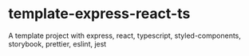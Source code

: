 # template-express-react-ts
A template project with express, react, typescript, styled-components, storybook, prettier, eslint, jest
